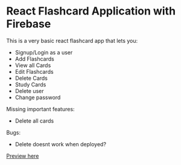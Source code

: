 # React Flashcard Application with Firebase

This is a very basic react flashcard app that lets you:

- Signup/Login as a user
- Add Flashcards
- View all Cards
- Edit Flashcards
- Delete Cards
- Study Cards
- Delete user
- Change password

Missing important features:

- Delete all cards

Bugs:

- Delete doesnt work when deployed?

[Preview here](https://harmonious-platypus-6d8124.netlify.app/)
